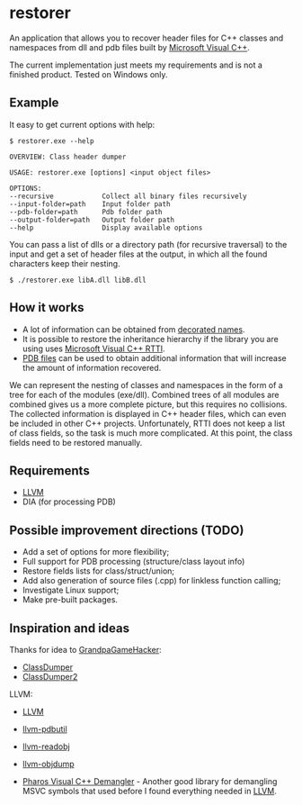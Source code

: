 # restorer

An application that allows you to recover header files for C++ classes and namespaces from dll and pdb files built by [Microsoft Visual C++](https://en.wikipedia.org/wiki/Microsoft_Visual_C++).

The current implementation just meets my requirements and is not a finished product. Tested on Windows only.

## Example

It easy to get current options with help:

    $ restorer.exe --help

    OVERVIEW: Class header dumper

    USAGE: restorer.exe [options] <input object files>

    OPTIONS:
    --recursive            Collect all binary files recursively
    --input-folder=path    Input folder path
    --pdb-folder=path      Pdb folder path
    --output-folder=path   Output folder path
    --help                 Display available options

You can pass a list of dlls or a directory path (for recursive traversal) to the input and get a set of header files at the output, in which all the found characters keep their nesting.

    $ ./restorer.exe libA.dll libB.dll

## How it works

+ A lot of information can be obtained from [decorated names](https://en.wikiversity.org/wiki/Visual_C++_name_mangling). 
+ It is possible to restore the inheritance hierarchy if the library you are using uses [Microsoft Visual C++ RTTI](http://www.openrce.org/articles/full_view/23). 
+ [PDB files](https://github.com/microsoft/microsoft-pdb) can be used to obtain additional information that will increase the amount of information recovered.

We can represent the nesting of classes and namespaces in the form of a tree for each of the modules (exe/dll). Combined trees of all modules are combined gives us a more complete picture, but this requires no collisions.
The collected information is displayed in C++ header files, which can even be included in other C++ projects. Unfortunately, RTTI does not keep a list of class fields, so the task is much more complicated. At this point, the class fields need to be restored manually.

## Requirements

+ [LLVM](https://llvm.org)
+ DIA (for processing PDB)

## Possible improvement directions (TODO)

+ Add a set of options for more flexibility;
+ Full support for PDB processing (structure/class layout info)
+ Restore fields lists for class/struct/union;
+ Add also generation of source files (.cpp) for linkless function calling;
+ Investigate Linux support;
+ Make pre-built packages.

## Inspiration and ideas

Thanks for idea to [GrandpaGameHacker](https://github.com/GrandpaGameHacker):
+ [ClassDumper](https://github.com/GrandpaGameHacker/ClassDumper)
+ [ClassDumper2](https://github.com/GrandpaGameHacker/ClassDumper2)

LLVM:
+ [LLVM](https://github.com/llvm/llvm-project)
+ [llvm-pdbutil](https://llvm.org/docs/CommandGuide/llvm-pdbutil.html)
+ [llvm-readobj](https://llvm.org/docs/CommandGuide/llvm-readobj.html)
+ [llvm-objdump](https://llvm.org/docs/CommandGuide/llvm-objdump.html)

+ [Pharos Visual C++ Demangler](https://github.com/cmu-sei/pharos-demangle) - Another good library for demangling MSVC symbols that used before I found everything needed in [LLVM](https://github.com/llvm/llvm-project).
